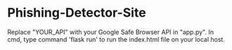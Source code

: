 # Phishing-Detector-Site

Replace "YOUR_API" with your Google Safe Browser API in "app.py". 
In cmd, type command 'flask run' to run the index.html file on your local host.

